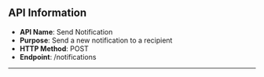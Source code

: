 ## API Information

- **API Name**: Send Notification
- **Purpose**: Send a new notification to a recipient
- **HTTP Method**: POST
- **Endpoint**: /notifications

---
